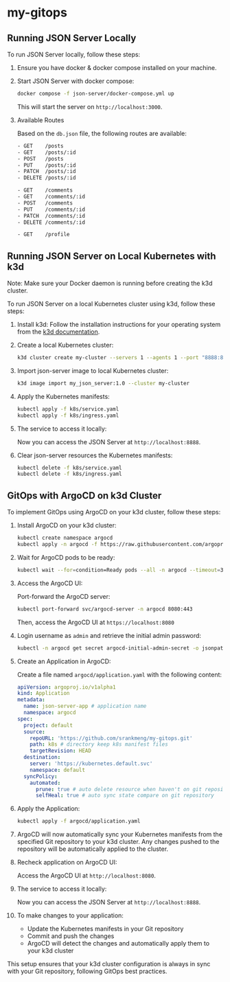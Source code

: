 # my-gitops

## Running JSON Server Locally

To run JSON Server locally, follow these steps:

1. Ensure you have docker & docker compose installed on your machine.

2. Start JSON Server with docker compose:

    ```sh
    docker compose -f json-server/docker-compose.yml up
    ```

    This will start the server on `http://localhost:3000`.

3. Available Routes

    Based on the `db.json` file, the following routes are available:

    ```sh
    - GET    /posts
    - GET    /posts/:id
    - POST   /posts
    - PUT    /posts/:id
    - PATCH  /posts/:id
    - DELETE /posts/:id

    - GET    /comments
    - GET    /comments/:id
    - POST   /comments
    - PUT    /comments/:id
    - PATCH  /comments/:id
    - DELETE /comments/:id

    - GET    /profile
    ```

## Running JSON Server on Local Kubernetes with k3d

Note: Make sure your Docker daemon is running before creating the k3d cluster.

To run JSON Server on a local Kubernetes cluster using k3d, follow these steps:

1. Install k3d:
    Follow the installation instructions for your operating system from the [k3d documentation](https://k3d.io/#installation).

2. Create a local Kubernetes cluster:

    ```sh
    k3d cluster create my-cluster --servers 1 --agents 1 --port "8888:80@loadbalancer" --port "8889:443@loadbalancer"
    ```

3. Import json-server image to local Kubernetes cluster:

    ```sh
    k3d image import my_json_server:1.0 --cluster my-cluster
    ```

4. Apply the Kubernetes manifests:

    ```sh
    kubectl apply -f k8s/service.yaml
    kubectl apply -f k8s/ingress.yaml
    ```

5. The service to access it locally:

    Now you can access the JSON Server at `http://localhost:8888`.

6. Clear json-server resources the Kubernetes manifests:

    ```sh
    kubectl delete -f k8s/service.yaml
    kubectl delete -f k8s/ingress.yaml
    ```

## GitOps with ArgoCD on k3d Cluster

To implement GitOps using ArgoCD on your k3d cluster, follow these steps:

1. Install ArgoCD on your k3d cluster:

    ```sh
    kubectl create namespace argocd
    kubectl apply -n argocd -f https://raw.githubusercontent.com/argoproj/argo-cd/stable/manifests/install.yaml
    ```

2. Wait for ArgoCD pods to be ready:

    ```sh
    kubectl wait --for=condition=Ready pods --all -n argocd --timeout=300s
    ```

3. Access the ArgoCD UI:

    Port-forward the ArgoCD server:

      ```sh
      kubectl port-forward svc/argocd-server -n argocd 8080:443
      ```

    Then, access the ArgoCD UI at `https://localhost:8080`

4. Login username as `admin` and retrieve the initial admin password:

    ```sh
    kubectl -n argocd get secret argocd-initial-admin-secret -o jsonpath="{.data.password}" | base64 -d ; echo
    ```

5. Create an Application in ArgoCD:

    Create a file named `argocd/application.yaml` with the following content:

    ```yaml
    apiVersion: argoproj.io/v1alpha1
    kind: Application
    metadata:
      name: json-server-app # application name
      namespace: argocd
    spec:
      project: default
      source:
        repoURL: 'https://github.com/srankmeng/my-gitops.git'
        path: k8s # directory keep k8s manifest files
        targetRevision: HEAD
      destination:
        server: 'https://kubernetes.default.svc'
        namespace: default
      syncPolicy:
        automated:
          prune: true # auto delete resource when haven't on git repository
          selfHeal: true # auto sync state compare on git repository
    ```

6. Apply the Application:

    ```sh
    kubectl apply -f argocd/application.yaml
    ```

7. ArgoCD will now automatically sync your Kubernetes manifests from the specified Git repository to your k3d cluster. Any changes pushed to the repository will be automatically applied to the cluster.

8. Recheck application on ArgoCD UI:

    Access the ArgoCD UI at `http://localhost:8080`.

9. The service to access it locally:

    Now you can access the JSON Server at `http://localhost:8888`.

10. To make changes to your application:
    - Update the Kubernetes manifests in your Git repository
    - Commit and push the changes
    - ArgoCD will detect the changes and automatically apply them to your k3d cluster

This setup ensures that your k3d cluster configuration is always in sync with your Git repository, following GitOps best practices.
